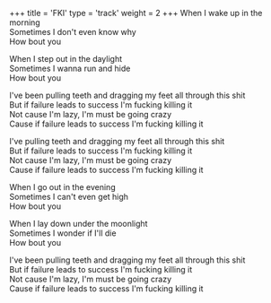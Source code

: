 +++
title = 'FKI'
type = 'track'
weight = 2
+++
When I wake up in the morning  
Sometimes I don't even know why  
How bout you

When I step out in the daylight  
Sometimes I wanna run and hide  
How bout you

I've been pulling teeth and dragging my feet all through this shit  
But if failure leads to success I'm fucking killing it  
Not cause I'm lazy, I'm must be going crazy  
Cause if failure leads to success I'm fucking killing it

I've pulling teeth and dragging my feet all through this shit  
But if failure leads to success I'm fucking killing it  
Not cause I'm lazy, I'm must be going crazy  
Cause if failure leads to success I'm fucking killing it

When I go out in the evening  
Sometimes I can't even get high  
How bout you

When I lay down under the moonlight  
Sometimes I wonder if I'll die  
How bout you

I've been pulling teeth and dragging my feet all through this shit  
But if failure leads to success I'm fucking killing it  
Not cause I'm lazy, I'm must be going crazy  
Cause if failure leads to success I'm fucking killing it

